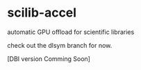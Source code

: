 # scilib-accel
automatic GPU offload for scientific libraries 

check out the dlsym branch for now. 

[DBI version Comming Soon]
